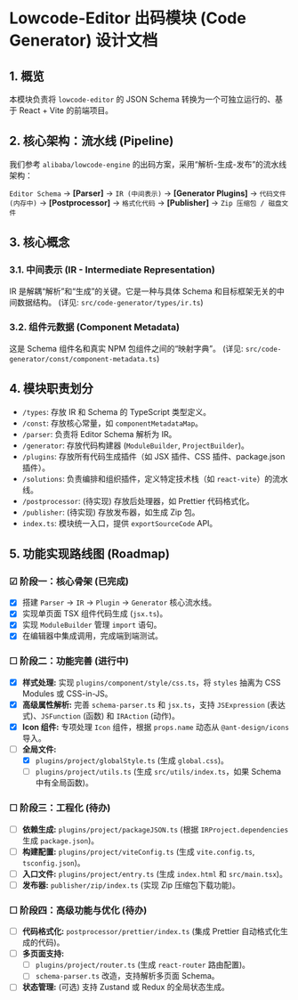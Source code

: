 # Lowcode-Editor 出码模块 (Code Generator) 设计文档

## 1. 概览

本模块负责将 `lowcode-editor` 的 JSON Schema 转换为一个可独立运行的、基于 React + Vite 的前端项目。

## 2. 核心架构：流水线 (Pipeline)

我们参考 `alibaba/lowcode-engine` 的出码方案，采用“解析-生成-发布”的流水线架构：

`Editor Schema` -> **[Parser]** -> `IR (中间表示)` -> **[Generator Plugins]** -> `代码文件 (内存中)` -> **[Postprocessor]** -> `格式化代码` -> **[Publisher]** -> `Zip 压缩包 / 磁盘文件`

## 3. 核心概念

### 3.1. 中间表示 (IR - Intermediate Representation)

IR 是解耦“解析”和“生成”的关键。它是一种与具体 Schema 和目标框架无关的中间数据结构。
(详见: `src/code-generator/types/ir.ts`)

### 3.2. 组件元数据 (Component Metadata)

这是 Schema 组件名和真实 NPM 包组件之间的“映射字典”。
(详见: `src/code-generator/const/component-metadata.ts`)

## 4. 模块职责划分

- `/types`: 存放 IR 和 Schema 的 TypeScript 类型定义。
- `/const`: 存放核心常量，如 `componentMetadataMap`。
- `/parser`: 负责将 Editor Schema 解析为 IR。
- `/generator`: 存放代码构建器 (`ModuleBuilder`, `ProjectBuilder`)。
- `/plugins`: 存放所有代码生成插件（如 JSX 插件、CSS 插件、package.json 插件）。
- `/solutions`: 负责编排和组织插件，定义特定技术栈（如 `react-vite`）的流水线。
- `/postprocessor`: (待实现) 存放后处理器，如 Prettier 代码格式化。
- `/publisher`: (待实现) 存放发布器，如生成 Zip 包。
- `index.ts`: 模块统一入口，提供 `exportSourceCode` API。

## 5. 功能实现路线图 (Roadmap)

### ☑ 阶段一：核心骨架 (已完成)

- [x] 搭建 `Parser` -> `IR` -> `Plugin` -> `Generator` 核心流水线。
- [x] 实现单页面 TSX 组件代码生成 (`jsx.ts`)。
- [x] 实现 `ModuleBuilder` 管理 `import` 语句。
- [x] 在编辑器中集成调用，完成端到端测试。

### ☐ 阶段二：功能完善 (进行中)

- [x] **样式处理:** 实现 `plugins/component/style/css.ts`，将 `styles` 抽离为 CSS Modules 或 CSS-in-JS。
- [x] **高级属性解析:** 完善 `schema-parser.ts` 和 `jsx.ts`，支持 `JSExpression` (表达式)、`JSFunction` (函数) 和 `IRAction` (动作)。
- [x] **Icon 组件:** 专项处理 `Icon` 组件，根据 `props.name` 动态从 `@ant-design/icons` 导入。
- [ ] **全局文件:**
  - [x] `plugins/project/globalStyle.ts` (生成 `global.css`)。
  - [ ] `plugins/project/utils.ts` (生成 `src/utils/index.ts`，如果 Schema 中有全局函数)。

### ☐ 阶段三：工程化 (待办)

- [ ] **依赖生成:** `plugins/project/packageJSON.ts` (根据 `IRProject.dependencies` 生成 `package.json`)。
- [ ] **构建配置:** `plugins/project/viteConfig.ts` (生成 `vite.config.ts`, `tsconfig.json`)。
- [ ] **入口文件:** `plugins/project/entry.ts` (生成 `index.html` 和 `src/main.tsx`)。
- [ ] **发布器:** `publisher/zip/index.ts` (实现 Zip 压缩包下载功能)。

### ☐ 阶段四：高级功能与优化 (待办)

- [ ] **代码格式化:** `postprocessor/prettier/index.ts` (集成 Prettier 自动格式化生成的代码)。
- [ ] **多页面支持:**
  - [ ] `plugins/project/router.ts` (生成 `react-router` 路由配置)。
  - [ ] `schema-parser.ts` 改造，支持解析多页面 Schema。
- [ ] **状态管理:** (可选) 支持 Zustand 或 Redux 的全局状态生成。

